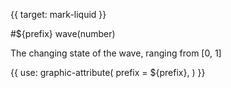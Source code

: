 {{ target: mark-liquid }}

<!-- ILiquidMarkSpec -->

#${prefix} wave(number)

The changing state of the wave, ranging from [0, 1]

{{ use: graphic-attribute(
  prefix = ${prefix},
) }}